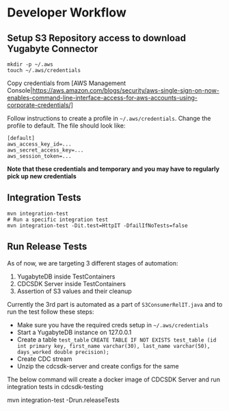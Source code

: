 # Developer Workflow

## Setup S3 Repository access to download Yugabyte Connector


    mkdir -p ~/.aws
    touch ~/.aws/credentials


Copy credentials from [AWS Management
Console|https://aws.amazon.com/blogs/security/aws-single-sign-on-now-enables-command-line-interface-access-for-aws-accounts-using-corporate-credentials/]


Follow instructions to create a profile in `~/.aws/credentials`. Change the
profile to default. The file should look like:


    [default]
    aws_access_key_id=...
    aws_secret_access_key=...
    aws_session_token=...


**Note that these credentials and temporary and you may have to regularly pick
up new credentials**

## Integration Tests


    mvn integration-test
    # Run a specific integration test
    mvn integration-test -Dit.test=HttpIT -DfailIfNoTests=false

## Run Release Tests

As of now, we are targeting 3 different stages of automation:
1. YugabyteDB inside TestContainers
2. CDCSDK Server inside TestContainers
3. Assertion of S3 values and their cleanup

Currently the 3rd part is automated as a part of `S3ConsumerRelIT.java` and to run the test follow these steps:
* Make sure you have the required creds setup in `~/.aws/credentials`
* Start a YugabyteDB instance on 127.0.0.1
* Create a table `test_table`
  `CREATE TABLE IF NOT EXISTS test_table (id int primary key, first_name varchar(30), last_name varchar(50), days_worked double precision);`
* Create CDC stream
* Unzip the cdcsdk-server and create configs for the same

The below command will create a docker image of CDCSDK Server and run
integration tests in cdcsdk-testing


   mvn integration-test -Drun.releaseTests

